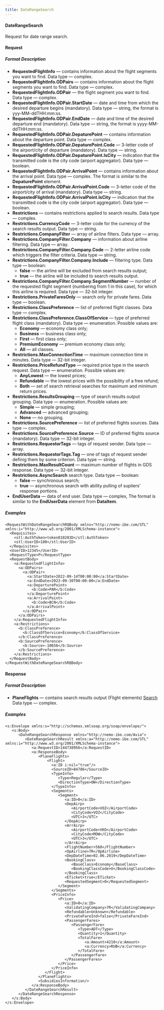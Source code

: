 ```yaml
---
title: DateRangeSearch
---
```


#### DateRangeSearch

Request for date range search.

#### Request

##### Format Description

-   **RequestedFlightInfo** — contains information about the flight segments you want to find. Data type — complex.
-   **RequestedFlightInfo.ODPairs** — contains information about the flight segments you want to find. Data type — complex.
-   **RequestedFlightInfo.ODPair** — the flight segment you want to find. Data type — complex.
-   **RequestedFlightInfo.ODPair.StartDate** — date and time from which the desired departure begins (mandatory). Data type — string, the format is yyy-MM-ddTHH:mm:ss.
-   **RequestedFlightInfo.ODPair.EndDate** — date and time of the desired departure end (mandatory). Data type — string, the format is yyyy-MM-ddTHH:mm:ss.
-   **RequestedFlightInfo.ODPair.DepaturePoint** — contains information about the departure point. Data type — complex.
-   **RequestedFlightInfo.ODPair.DepaturePoint.Code** — 3-letter code of the airport/city of departure (mandatory). Data type — string.
-   **RequestedFlightInfo.ODPair.DepaturePoint.IsCity** — indication that the transmitted code is the city code (airport aggregator). Data type — boolean.
-   **RequestedFlightInfo.ODPair.ArrivalPoint** — contains information about the arrival point. Data type — complex. The format is similar to the **DepaturePoint** element.
-   **RequestedFlightInfo.ODPair.ArrivalPoint.Code** — 3-letter code of the airport/city of arrival (mandatory). Data type — string.
-   **RequestedFlightInfo.ODPair.ArrivalPoint.IsCity** — indication that the transmitted code is the city code (airport aggregator). Data type — boolean.
-   **Restrictions** — contains restrictions applied to search results. Data type — complex.
-   **Restrictions.CurrencyCode** — 3-letter code for the currency of the search results output. Data type — string.
-   **Restrictions.CompanyFilter** — array of airline filters. Data type — array.
-   **Restrictions.CompanyFilter.Company** — information about airline filtering. Data type — array.
-   **Restrictions.CompanyFilter.Company.Code** — 2-letter airline code which triggers the filter criteria. Data type — string.
-   **Restrictions.CompanyFilter.Company.Include** — filtering type. Data type — boolean:
	-   **false** — the airline will be excluded from search results output;
	-   **true** — the airline will be included to search results output.
-   **Restrictions.CompanyFilter.Company.SegmentNumber** — number of the requested flight segment (numbering from 1 in this case), for which this airline is required. Data type — 32-bit integer.
-   **Restrictions.PrivateFaresOnly** — search only for private fares. Data type — boolean.
-   **Restrictions.ClassPreference** — list of preferred flight classes. Data type — complex.
-   **Restrictions.ClassPreference.ClassOfService** — type of preferred flight class (mandatory). Data type — enumeration. Possible values are:
	-   **Economy** — economy class only;
	-   **Business** — business class only;
	-   **First** — first class only;
	-   **PremiumEconomy** — premium economy class only;
	-   **All** — all classes.
-   **Restrictions.MaxConnectionTime** — maximum connection time in minutes. Data type — 32-bit integer.
-   **Restrictions.PriceRefundType** — required price type in the search request. Data type — enumeration. Possible values are:
	-   **AnyLowest** — the lowest prices;
	-   **Refundable** — the lowest prices with the possibility of a free refund;
	-   **Both** — set of search retrieval searches for maximum and minimum return prices.
-   **Restrictions.ResultsGrouping** — type of search results output grouping. Data type — enumeration. Possible values are:
	-   **Simple** — simple grouping;
	-   **Advanced** — advanced grouping;
	-   **None** — no grouping.
-   **Restrictions.SourcePreference** — list of preferred flights sources. Data type — complex.
-   **Restrictions.SourcePreference.Source** — ID of preferred flights source (mandatory). Data type — 32-bit integer.
-   **Restrictions.RequestorTags** — tags of request sender. Data type — array.
-   **Restrictions.RequestorTags.Tag** — one of tags of request sender definig them by some criterion. Data type — string.
-   **Restrictions.MaxResultCount** — maximum number of flights in GDS response. Data type — 32-bit integer.
-   **Restrictions.AsyncSearch** search type. Data type — boolean:
	-   **false** — synchronous search;
	-   **true** — asynchronous search with ability pulling of supliers' response portions.
-   **EndUserData** — data of end user. Data type — complex, The format is similar to the **EndUserData** element from **DataItem**.

##### Examples

```
<RequestWithDateRangeSearchRQBody xmlns="http://nemo-ibe.com/STL" xmlns:i="http://www.w3.org/2001/XMLSchema-instance">
  <Requisites>
    <stl:AuthToken>token010203D</stl:AuthToken>
    <stl:UserID>100</stl:UserID>
  </Requisites>
  <UserID>12345</UserID>
  <RequestType>P</RequestType>
  <RequestBody>
    <a:RequestedFlightInfo>
      <a:ODPairs>
        <a:ODPair>
          <a:StartDate>2022-09-14T00:00:00</a:StartDate>
          <a:EndDate>2023-09-30T00:00:00</a:EndDate>
          <a:DeparturePoint>
            <b:Code>PAR</b:Code>
          </a:DeparturePoint>
          <a:ArrivalPoint>
            <b:Code>BCN</b:Code>
          </a:ArrivalPoint>
        </a:ODPair>
      </a:ODPairs>
    </a:RequestedFlightInfo>
    <a:Restrictions>
      <b:ClassPreference>
        <b:ClassOfService>Economy</b:ClassOfService>
      </b:ClassPreference>
      <b:SourcePreference>
        <b:Source>-10656</b:Source>
      </b:SourcePreference>
    </a:Restrictions>
  </RequestBody>
</RequestWithDateRangeSearchRQBody>
```

#### Response

##### Format Description

-   **PlaneFlights** — contains search results output (Flight elements) [Search](/avia/request/search)  Data type — complex. 

##### Examples

```
<s:Envelope xmlns:s="http://schemas.xmlsoap.org/soap/envelope/">
   <s:Body>
      <DateRangeSearchResponse xmlns="http://nemo-ibe.com/Avia">
         <DateRangeSearchResult xmlns:a="http://nemo-ibe.com/STL" xmlns:i="http://www.w3.org/2001/XMLSchema-instance">
            <a:RequestID>144738956</a:RequestID>
            <a:ResponseBody>
               <PlaneFlights>
                   <Flight>
                     <a:ID i:nil="true"/>
                     <SourceID>84786</SourceID>
                     <TypeInfo>
                        <Type>Regular</Type>
                        <DirectionType>OW</DirectionType>
                     </TypeInfo>
                     <Segments>
                        <Segment>
                           <a:ID>0</a:ID>
                           <DepAirp>
                              <AirportCode>VOZ</AirportCode>
                              <CityCode>VOZ</CityCode>
                              <UTC>3</UTC>
                           </DepAirp>
                           <ArrAirp>
                              <AirportCode>VKO</AirportCode>
                              <CityCode>MOW</CityCode>
                              <UTC>3</UTC>
                           </ArrAirp>
                           <FlightNumber>560</FlightNumber>
                           <OpAirline>7R</OpAirline>
                           <DepDateTime>02.06.2019</DepDateTime>
                           <BookingClass>
                              <BaseClass>Economy</BaseClass>
                              <BookingClassCode>U</BookingClassCode>
                           </BookingClass>
                           <ETicket>true</ETicket>
                           <RequestedSegment>0</RequestedSegment>
                        </Segment>
                     </Segments>
                     <PriceInfo>
                        <Price>
                           <a:ID>0</a:ID>
                           <ValidatingCompany>7R</ValidatingCompany>
                           <Refundable>Unknown</Refundable>
                           <PrivateFareInd>false</PrivateFareInd>
                           <PassengerFares>
                              <PassengerFare>
                                 <Type>ADT</Type>
                                 <Quantity>1</Quantity>
                                 <TotalFare>
                                    <a:Amount>4210</a:Amount>
                                    <a:Currency>RUB</a:Currency>
                                 </TotalFare>
                              </PassengerFare>
                           </PassengerFares>
                        </Price>
                     </PriceInfo>
                  </Flight>                    
               </PlaneFlights>
               <SubsidiesInformation/>
            </a:ResponseBody>
         </DateRangeSearchResult>
      </DateRangeSearchResponse>
   </s:Body>
</s:Envelope>
```
